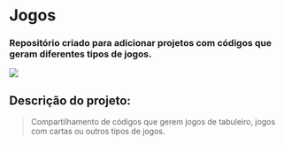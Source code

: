 # Jogos
### Repositório criado para adicionar projetos com códigos que geram diferentes tipos de jogos.

<div>
<img src="http://img.shields.io/static/v1?label=STATUS%20DO%20PROJETO&message=%20EM%20DESENVOLVIMENTO&color=GREEN&style=for-the-badge_blank"></a>
   </div>
   
## Descrição do projeto:
 > Compartilhamento de códigos que gerem jogos de tabuleiro, jogos com cartas ou outros tipos de jogos.
